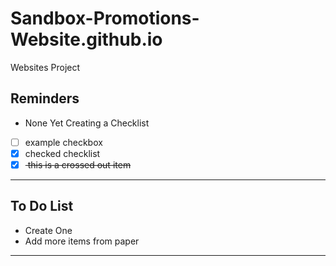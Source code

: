 # Sandbox-Promotions-Website.github.io
Websites Project

## Reminders
- None Yet
Creating a Checklist
- [ ] example checkbox
- [x] checked checklist
- [x] <del> this is a crossed out item </del>
---
## To Do List
- Create One
- Add more items from paper


--- 